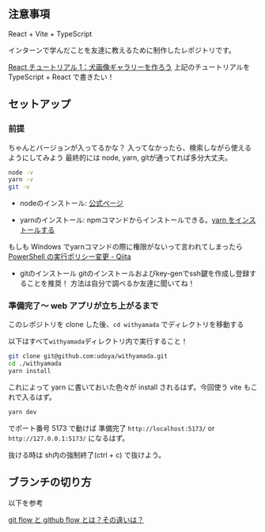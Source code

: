## 注意事項

React + Vite + TypeScript

インターンで学んだことを友達に教えるために制作したレポジトリです。

[React チュートリアル 1：犬画像ギャラリーを作ろう](https://zenn.dev/likr/articles/6be53ca64f29aa035f07)
上記のチュートリアルを TypeScript + React で書きたい！

## セットアップ

### 前提

ちゃんとバージョンが入ってるかな？
入ってなかったら、検索しながら使えるようにしてみよう
最終的には node, yarn, gitが通ってれば多分大丈夫。
```sh
node -v
yarn -v
git -v
```

- nodeのインストール:
[公式ページ](https://nodejs.org/ja/download/)

- yarnのインストール:
npmコマンドからインストールできる。[yarn をインストールする](https://qiita.com/suisui654/items/1b89446e03991c7c2c3d)

もしも Windows でyarnコマンドの際に権限がないって言われてしまったら [PowerShell の実行ポリシー変更 - Qiita](https://qiita.com/earthdiver1/items/b3f529c81f5892972a72)

- gitのインストール
gitのインストールおよびkey-genでssh鍵を作成し登録することを推奨！
方法は自分で調べるか友達に聞いてね！

### 準備完了～ web アプリが立ち上がるまで

このレポジトリを clone した後、`cd withyamada` でディレクトリを移動する

以下はすべて`withyamada`ディレクトリ内で実行すること！

```sh
git clone git@github.com:udoya/withyamada.git
cd ./withyamada
yarn install
```

これによって yarn に書いておいた色々が install されるはず。今回使う vite もこれで入るはず。

```sh
yarn dev
```

でポート番号 5173 で動けば 準備完了
`http://localhost:5173/` or `http://127.0.0.1:5173/` になるはず。

抜ける時は sh内の強制終了(ctrl + c) で抜けよう。

## ブランチの切り方

以下を参考

[git flow と github flow とは？その違いは？](https://qiita.com/mint__/items/bfc58589b5b1e0a1856a)
